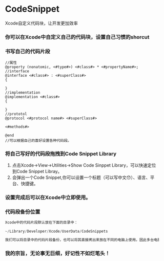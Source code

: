 # CodeSnippet
Xcode自定义代码块，让开发更加效率

### 你可以在Xcode中自定义自己的代码块，设置自己习惯的shorcut

### 书写自己的代码片段
```objc
//属性
@property (nonatomic, <#type#>) <#class#> * <#propertyName#>;
//interface
@interface <#class#> : <#superClass#>
{

}
//implementation
@implementation <#class#>
{

}
//prototol
@protocol <#protocol name#> <#superClass#>

<#methods#>

@end
//可以根据自己的喜好设置各种代码段。
```

### 将自己写好的代码段拖拽到Code Snippet Library
1. 点击Xcode->View->Utilities->Show Code Sinppet Library，可以快速定位到Code Snippet Libray。<br/>
2. 会弹出一个Code Snippet,你可以设置一个标题（可以写中文😯）、语言、平台、快捷键。

### 设置完成后可以在Xcode中立即使用。

### 代码段备份位置
```swift
Xcode中的代码片段默认放在下面的目录中：

~/Library/Developer/Xcode/UserData/CodeSnippets

我们可以将目录中的代码片段备份，也可以将其直接拷出来放在不同的电脑上使用，因此多台电脑之间的协作也毫无压力。
```
### 我的宗旨，无论事无巨细，好记性不如烂笔头！
